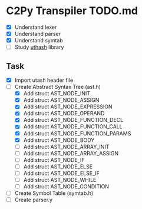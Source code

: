 # C2Py Transpiler TODO.md

- [x] Understand lexer
- [x] Understand parser
- [x] Understand symtab
- [ ] Study [uthash](https://troydhanson.github.io/uthash/) library 

## Task

- [x] Import utash header file
- [ ] Create Abstract Syntax Tree (ast.h)
    - [x] Add struct AST_NODE_INIT
    - [x] Add struct AST_NODE_ASSIGN
    - [x] Add struct AST_NODE_EXPRESSION
    - [x] Add struct AST_NODE_OPERAND
    - [x] Add struct AST_NODE_FUNCTION_DECL
    - [x] Add struct AST_NODE_FUNCTION_CALL
    - [x] Add struct AST_NODE_FUNCTION_PARAMS
    - [x] Add struct AST_NODE_BODY
    - [ ] Add struct AST_NODE_ARRAY_INIT
    - [ ] Add struct AST_NODE_ARRAY_ASSIGN
    - [ ] Add struct AST_NODE_IF
    - [ ] Add struct AST_NODE_ELSE
    - [ ] Add struct AST_NODE_ELSE_IF
    - [ ] Add struct AST_NODE_WHILE
    - [ ] Add struct AST_NODE_CONDITION
- [ ] Create Symbol Table (symtab.h)
- [ ] Create parser.y